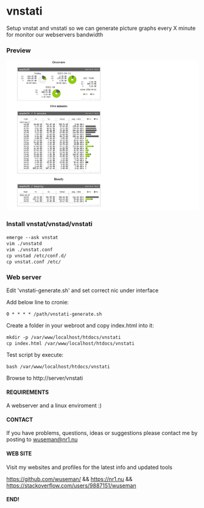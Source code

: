 # vnstati

Setup vnstat and vnstati so we can generate picture graphs every X minute for monitor our webservers bandwidth


### Preview

![Screenshot](.preview/main.png)

### Install vnstat/vnstad/vnstati

    emerge --ask vnstat
    vim ./vnstatd
    vim ./vnstat.conf
    cp vnstad /etc/conf.d/
    cp vnstat.conf /etc/

### Web server

Edit 'vnstati-generate.sh' and set correct nic under interface

Add below line to cronie:

    0 * * * * /path/vnstati-generate.sh

Create a folder in your webroot and copy index.html into it:

    mkdir -p /var/www/localhost/htdocs/vnstati
    cp index.html /var/www/localhost/htdocs/vnstati

Test script by execute:

    bash /var/www/localhost/htdocs/vnstati

Browse to http://server/vnstati

#### REQUIREMENTS

A webserver and a linux enviroment :) 

#### CONTACT 

If you have problems, questions, ideas or suggestions please contact me by posting to wuseman@nr1.nu

#### WEB SITE

Visit my websites and profiles for the latest info and updated tools

https://github.com/wuseman/ && https://nr1.nu && https://stackoverflow.com/users/9887151/wuseman

#### END!

